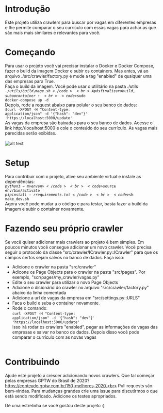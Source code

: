 # Introdução
Este projeto utiliza crawlers para buscar por vagas em diferentes empresas e lhe permite comparar o seu currículo com essas vagas para achar as que são mais mais similares e relevantes para você.
# Começando
Para usar o projeto você vai precisar instalar o Docker e Docker Compose, fazer o build da imagem Docker e subir os containers.
Mas antes, vá ao arquivo ./src/crawler/factory.py e mude a tag "enabled" de qualquer uma das empresas para True.<br>
Faça o build da imagem. Você pode usar o utilitário na pasta ./utils
<br><code>$./utils/build_image.sh</code><br>
Após finalizar o build, suba o container:
<br><code>$sudo docker-compose up -d</code><br>
Depois, rode a request abaixo para polular o seu banco de dados:
<br><code>$curl -XPOST -H "Content-type: application/json" -d '{"hash": "dev"}' 'https://localhost:5000/update'</code><br>
As vagas da empresa são baixadas para o seu banco de dados.
Acesse o link http://localhost:5000 e cole o conteúdo do seu currículo. As vagas mais parecidas serão exibidas.
<br><br>
![alt text](https://i.ibb.co/HH2cJZk/web-page.png)

# Setup
Para contribuir com o projeto, ative seu ambiente virtual e instale as dependências:
<br><code>$python3 -m venv env</code>
<br><code>$source env/bin/activate</code>
<br><code>$pip install -r requirements.txt</code>
<br><code>$sh make_dev.sh</code><br>
Agora você pode mudar a o código e para testar, basta fazer a build da imagem e subir o container novamente.

# Fazendo seu próprio crawler
Se você quiser adicionar mais crawlers ao projeto é bem simples. Em poucos minutos você consegue adicionar um novo crawler. Você precisa seguir o protocolo da classe "src/crawler/ICrawler.py::ICrawler" para que os campos certos sejam salvos no banco de dados. Faça isso:
- Adicione o crawler na pasta "src/crawler"
- Adicone os Page Objects para o crawler na pasta "src/pages". Por exemplo, "scr/pages/my_crawler/vagas.py"
- Edite o seu crawler para utilizar o novo Page Objects
- Adicione o dicionário do crawler no arquivo "src/crawler/factory.py" abaixo da linha comentada
- Adicione a url de vagas da empresa em "src/settings.py::URLS"
- Faca o build e suba o container novamente.
- Rode o comando:
<br><code>curl -XPOST -H "Content-type: application/json" -d '{"hash": "dev"}' 'https://localhost:5000/update'</code><br>
Isso irá rodar os crawlers "enabled", pegar as informações de vagas das empresas e salvar no banco de dados. Depois disso você pode comparar o currículo com as novas vagas<br><br>

# Contribuindo
Ajude este projeto a crescer adicionando novos crawlers. Que tal começar pelas empresas GPTW do Brasil de 2020? https://conteudo.gptw.com.br/150-melhores-2020.<br>
Pull requests são bem-vindas. Para mudanças grandes crie uma issue para discutirmos o que está sendo modificado. Adicione os testes apropriados.

Dê uma estrelinha se você gostou deste projeto :)